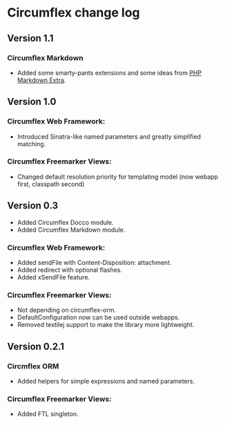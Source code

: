 # Circumflex change log

## Version 1.1

### Circumflex Markdown

* Added some smarty-pants extensions and some ideas from
[PHP Markdown Extra](http://michelf.com/projects/php-markdown/extra).

## Version 1.0

### Circumflex Web Framework:

* Introduced Sinatra-like named parameters and greatly simplified matching.

### Circumflex Freemarker Views:

* Changed default resolution priority for templating model (now webapp first, classpath second)

## Version 0.3

* Added Circumflex Docco module.
* Added Circumflex Markdown module.

### Circumflex Web Framework:

* Added sendFile with Content-Disposition: attachment.
* Added redirect with optional flashes.
* Added xSendFile feature.

### Circumflex Freemarker Views:

* Not depending on circumflex-orm.
* DefaultConfiguration now can be used outside webapps.
* Removed textilej support to make the library more lightweight.

## Version 0.2.1

### Circmflex ORM

* Added helpers for simple expressions and named parameters.

### Circumflex Freemarker Views:

* Added FTL singleton.
